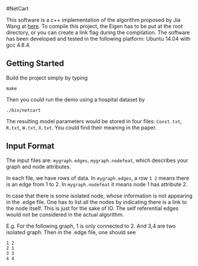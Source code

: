 #NetCart

This software is a c++ implementation of the algorithm proposed by Jia Wang at [here](https://arxiv.org/pdf/1512.06021v1.pdf). To compile this project, the Eigen has to be put at the root directory, or you can create a link flag during the compilation. The software has been developed and tested in the following platform: Ubuntu 14.04 with gcc 4.8.4. 

## Getting Started

Build the project simply by typing

```
make
```

Then you could run the demo using a hospital dataset by

```
./bin/netcart
```

The resulting model parameters would be stored in four files: `Const.txt`, `R.txt`, `W.txt`, `X.txt`. You could find their meaning in the paper.

## Input Format

The input files are: `mygraph.edges`, `mygraph.nodefeat`, which describes your graph and node attributes.

In each file, we have rows of data. In `mygraph.edges`, a row `1 2` means there is an edge from 1 to 2. In `mygraph.nodefeat` it means node 1 has attribute 2.

In case that there is some isolated node, whose information is not appearing in the .edge file. One has to list all the nodes by indicating there is a link to the node itself. This is just for the sake of IO. The self referential edges would not be considered in the actual algorithm.

E.g. For the following graph, 1 is only connected to 2. And 3,4 are two isolated graph. Then in the .edge file, one should see
```
1 2
2 1
3 3
4 4
```
